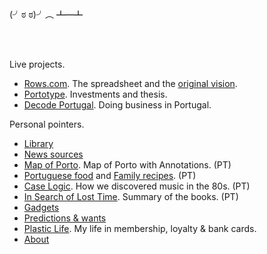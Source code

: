 <br/>

(╯ಠ ಠ)╯︵ ┻━┻

<br/>
<br/>

Live projects.

- [Rows.com](https://rows.com). The spreadsheet and the [original vision](docs/2014-12-21-one-cell-to-rule-them-all.md).
- [Portotype](https://portotype.com). Investments and thesis.
- [Decode Portugal](https://decodeportugal.com). Doing business in Portugal.

Personal pointers.

- [Library](library/library.html)
- [News sources](about/news-sources.md)
- [Map of Porto](/porto/). Map of Porto with Annotations. (PT)
- [Portuguese food](/portuguese-food/) and [Family recipes](/family-recipes/). (PT)
- [Case Logic](/music/caselogic.md). How we discovered music in the 80s. (PT)
- [In Search of Lost Time](/library/marcel-proust-in-search-of-lost-time.md). Summary of the books. (PT)
- [Gadgets](docs/crush-index.html)
- [Predictions & wants](docs/predictions-and-wants.md)
- [Plastic Life](https://plasticlife.puter.site/). My life in membership, loyalty & bank cards.
- [About](about/about.md)

